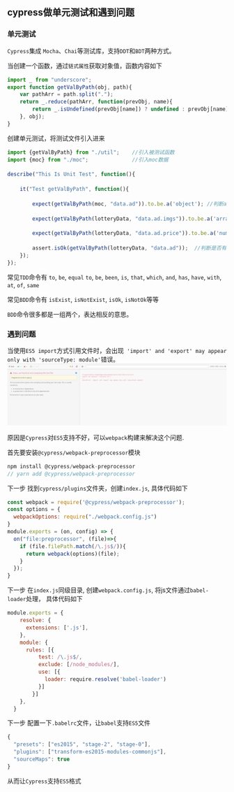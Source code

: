 ## cypress做单元测试和遇到问题


### 单元测试
`Cypress`集成 `Mocha`、`Chai`等测试库，支持`DDT`和`BDT`两种方式。

当创建一个函数，通过`链式属性`获取对象值，函数内容如下
```js
import _ from "underscore";
export function getValByPath(obj, path){        
    var pathArr = path.split(".");    
    return _.reduce(pathArr, function(prevObj, name){
        return _.isUndefined(prevObj[name]) ? undefined : prevObj[name];
    }, obj);
}

```

创建单元测试，将测试文件引入进来

```js
import {getValByPath} from "./util";    //引入被测试函数
import {moc} from "./moc";              //引入moc数据

describe("This Is Unit Test", function(){
    
    it("Test getValByPath", function(){                
        
        expect(getValByPath(moc, "data.ad")).to.be.a('object'); //判断ad是否是对象

        expect(getValByPath(lotteryData, "data.ad.imgs")).to.be.a('array'); //判断是否是数组;

        expect(getValByPath(lotteryData, "data.ad.price")).to.be.a('number'); //判断是否是数组;

        assert.isOk(getValByPath(lotteryData, "data.ad"));  //判断是否有值;        
    });
});        

```
常见`TDD`命令有 `to`, `be`, `equal` `to`, `be`, `been`, `is`, `that`, `which`, `and`, `has`, `have`, `with`, `at`, `of`, `same`

常见`BDD`命令有 `isExist`, `isNotExist`, `isOk`, `isNotOk`等等 

`BDD`命令很多都是一组两个，表达相反的意思。



### 遇到问题

当使用`ES5 import`方式引用文件时，会出现` 'import' and 'export' may appear only with 'sourceType: module'`错误。
![cypress_error](../static/cypress_error.png)

原因是`Cypress`对`ES5`支持不好，可以`webpack`构建来解决这个问题.

首先要安装`@cypress/webpack-preprocessor`模块
```js
npm install @cypress/webpack-preprocessor
// yarn add @cypress/webpack-preprocessor
```

下一步 找到`cypress/plugins`文件夹，创建`index.js`, 具体代码如下

```js
const webpack = require('@cypress/webpack-preprocessor');
const options = {
  webpackOptions: require("./webpack.config.js")
} 
module.exports = (on, config) => {  
  on("file:preprocessor", (file)=>{
    if (file.filePath.match(/\.js$/)){
      return webpack(options)(file);
    }
  });  
}
```

下一步 在`index.js`同级目录, 创建`webpack.config.js`, 将js文件通过`babel-loader`处理， 具体代码如下
```js
module.exports = {
    resolve: {
      extensions: ['.js'],
    },
    module: {
      rules: [{
          test: /\.js$/,
          exclude: [/node_modules/],
          use: [{
            loader: require.resolve('babel-loader')
          }]
        }]
    },
  }
```

下一步 配置一下`.babelrc`文件，让`babel`支持`ES5`文件
```js
{
  "presets": ["es2015", "stage-2", "stage-0"],
  "plugins": ["transform-es2015-modules-commonjs"],
  "sourceMaps": true
}

```

从而让`Cypress`支持`ES5`格式




